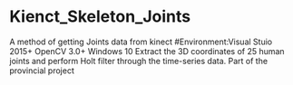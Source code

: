 # Kienct_Skeleton_Joints
A method of getting Joints data from kinect
#Environment:Visual Stuio 2015+ OpenCV 3.0+ Windows 10
Extract the 3D coordinates of 25 human joints and perform Holt filter through the time-series data.
Part of the provincial project
